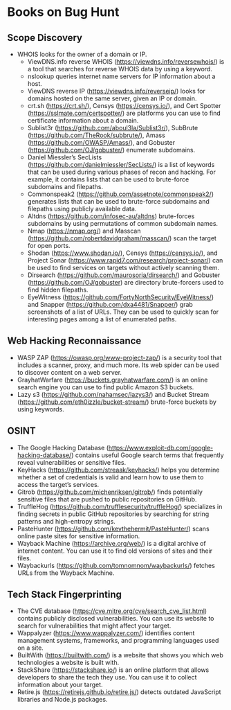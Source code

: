 # Books on Bug Hunt




## Scope Discovery
 + WHOIS looks for the owner of a domain or IP.
    + ViewDNS.info reverse WHOIS (https://viewdns.info/reversewhois/) is a tool that searches for reverse WHOIS data by using a keyword. 
    + nslookup queries internet name servers for IP information about a host.
    + ViewDNS reverse IP (https://viewdns.info/reverseip/) looks for domains hosted on the same server, given an IP or domain.
    + crt.sh (https://crt.sh/), Censys (https://censys.io/), and Cert Spotter (https://sslmate.com/certspotter/) are platforms you can use to find certificate information about a domain.
    + Sublist3r (https://github.com/aboul3la/Sublist3r/), SubBrute (https://github.com/TheRook/subbrute/), Amass (https://github.com/OWASP/Amass/), and Gobuster (https://github.com/OJ/gobuster/) enumerate subdomains.
    + Daniel Miessler’s SecLists (https://github.com/danielmiessler/SecLists/) is a list of keywords that can be used during various phases of recon and hacking. For example, it contains lists that can be used to brute-force subdomains and filepaths.
    + Commonspeak2 (https://github.com/assetnote/commonspeak2/) generates lists that can be used to brute-force subdomains and filepaths using publicly available data. 
    + Altdns (https://github.com/infosec-au/altdns) brute-forces subdomains by using permutations of common subdomain names.
    + Nmap (https://nmap.org/) and Masscan (https://github.com/robertdavidgraham/masscan/) scan the target for open ports.
    + Shodan (https://www.shodan.io/), Censys (https://censys.io/), and Project Sonar (https://www.rapid7.com/research/project-sonar/) can be used to find services on targets without actively scanning them.
    + Dirsearch (https://github.com/maurosoria/dirsearch/) and Gobuster (https://github.com/OJ/gobuster) are directory brute-forcers used to find hidden filepaths.
    + EyeWitness (https://github.com/FortyNorthSecurity/EyeWitness/) and Snapper (https://github.com/dxa4481/Snapper/) grab screenshots of a list of URLs. They can be used to quickly scan for interesting pages among a list of enumerated paths.
## Web Hacking Reconnaissance
  + WASP ZAP (https://owasp.org/www-project-zap/) is a security tool that includes a scanner, proxy, and much more. Its web spider can be used to discover content on a web server.
  + GrayhatWarfare (https://buckets.grayhatwarfare.com/) is an online search engine you can use to find public Amazon S3 buckets.
  + Lazy s3 (https://github.com/nahamsec/lazys3/) and Bucket Stream (https://github.com/eth0izzle/bucket-stream/) brute-force buckets by using keywords.
## OSINT
  + The Google Hacking Database (https://www.exploit-db.com/google-hacking-database/) contains useful Google search terms that frequently reveal vulnerabilities or sensitive files. 
  + KeyHacks (https://github.com/streaak/keyhacks/) helps you determine whether a set of credentials is valid and learn how to use them to access the target’s services. 
  + Gitrob (https://github.com/michenriksen/gitrob/) finds potentially sensitive files that are pushed to public repositories on GitHub.
  + TruffleHog (https://github.com/trufflesecurity/truffleHog/) specializes in finding secrets in public GitHub repositories by searching for string patterns and high-entropy strings.
  + PasteHunter (https://github.com/kevthehermit/PasteHunter/) scans online paste sites for sensitive information.
  + Wayback Machine (https://archive.org/web/) is a digital archive of internet content. You can use it to find old versions of sites and their files.
  + Waybackurls (https://github.com/tomnomnom/waybackurls/) fetches URLs from the Wayback Machine.
## Tech Stack Fingerprinting
  + The CVE database (https://cve.mitre.org/cve/search_cve_list.html) contains publicly disclosed vulnerabilities. You can use its website to search for vulnerabilities that might affect your target.
  + Wappalyzer (https://www.wappalyzer.com/) identifies content management systems, frameworks, and programming languages used on a site.
  + BuiltWith (https://builtwith.com/) is a website that shows you which web technologies a website is built with.
  + StackShare (https://stackshare.io/) is an online platform that allows developers to share the tech they use. You can use it to collect information about your target.
  + Retire.js (https://retirejs.github.io/retire.js/) detects outdated JavaScript libraries and Node.js packages.
